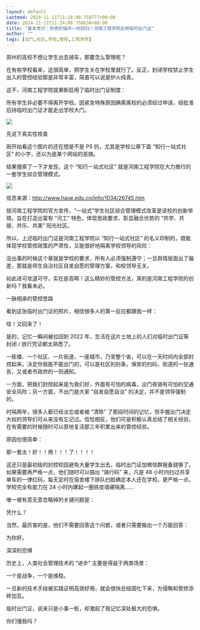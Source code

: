 ```yaml
---
layout: default
Lastmod: 2024-11-11T11:24:00.758777+00:00
date: 2024-11-11T11:24:00.758638+00:00
title: "基本常识｜熟悉的操作一秒回归！河南工程学院启用临时出门证"
author: ""
tags: [出门,社区,学校,管控,工程学院]
---
```


郑州的高校不想让学生出去骑车，那要怎么管理呢？

在有些学校看来，这很简单，把学生关在学校里就行了。反正，封闭学校禁止学生出入的管控经验那是非常丰富，简直可以说是炉火纯青。

这不，河南工程学院就果断启用了临时出门证制度：

所有学生非必要不得离开学校。因紧急特殊原因确需离校的必须经过申请，经批准后持临时出门证才能走出学校大门。

![](https://images.weserv.nl/?url=https%3A//chinadigitaltimes.net/chinese/files/2024/11/1-2.jpg)

先说下真实性核查

刚开始看这个图片的还在想是不是 PS 的，尤其是学校公章下面 “知行一站式社区” 的小字，还以为是某个网站的恶搞。

结果搜索了一下才发现，这个 “知行一站式社区” 就是河南工程学院在大力推行的一套学生综合管理模式。

![](https://images.weserv.nl/?url=https%3A//chinadigitaltimes.net/chinese/files/2024/11/2.webp)

信息来源：http://www.haue.edu.cn/info/1034/26745.htm

按河南工程学院的官方宣传，“一站式”学生社区综合管理模式改革是该校的创新举措，旨在打造出富有 “河工” 特色，体现思政要求、彰显融合优势的 “共学、共居、共乐、共美” 阳光社区。

所以，上述临时出门证是河南工程学院以 “知行一站式社区” 的名义印制的，既能体现学校管控政策的严肃性，又能很好地隔离学校领导的风险：

没出事的时候这个章就是学校的要求，所有人必须强制遵守；一旦舆情层面出了偏差，那就是师生自治社区自发自愿的管理方案，和校领导无关。

如此进可攻退可守，实在是高啊！这么精妙的管控方法，真的是河南工程学院的创新吗？我看未必。

一脉相承的管控思路

看到这张临时出门证的照片，相信很多人的第一反应都跟我一样：

哇！又回来了！

是的，记忆一瞬间被拉回到 2022 年，生活在这片土地上的人们对临时出门证等封闭 / 放行凭证都太熟悉了。

一栋楼、一个社区、一片街道，一座城市，乃至整个省，可以在一天时间内全部封控起来。决定你我能不能出门的，可以是社区的封条，保安的扫码，街道的一张通告，又或者市政府的一则通知。

一方面，把我们封控起来是为我们好，外面有可怕的病毒，出门夜骑有可怕的交通安全风险；另一方面，不出门是大家 “自发自愿自治” 的决定，并不是领导强制的。

时隔两年，很多人都已经淡忘或者被 “清除” 了那段时间的记忆，但手握出门决定大权的领导们可从来没有忘记过。恰恰相反，他们可是积极认真总结了相关经验，在有需要的时候随时可以原地复活那三年积累出来的管控经验。

原因也很简单：

那一套太！好！！用！！！了！！！！

这还只是最初级的封控校园避免大量学生出去，临时出门证加微信群报备就够了。如果需要再严格一点，他们随时可以搞出 “骑行码” 来，凡是 48 小时内扫过共享单车的一律红码，每天定时在宿舍楼下排队扫脸确定本人还在学校。更严格一点，学校完全有能力在 24 小时内建起一圈铁皮墙硬隔离……

唯一被有意无意忽略掉的关键问题是：

凭什么？

当然，最厉害的是，他们不需要回答这个问题，或者只需要搬出一个万能回答：

为你好。

深深的恐惧

历史上，人类社会管理技术的 “进步” 主要是得益于两类场景：

一个是战争，一个是维稳。

一旦新的技术手段被实践证明高效好用，就会很快总结固化下来，为侵略和管控添砖加瓦。

临时出门证，说来只是小事一桩，却激起了我记忆深处极大的恐惧。

你们懂我吗？

